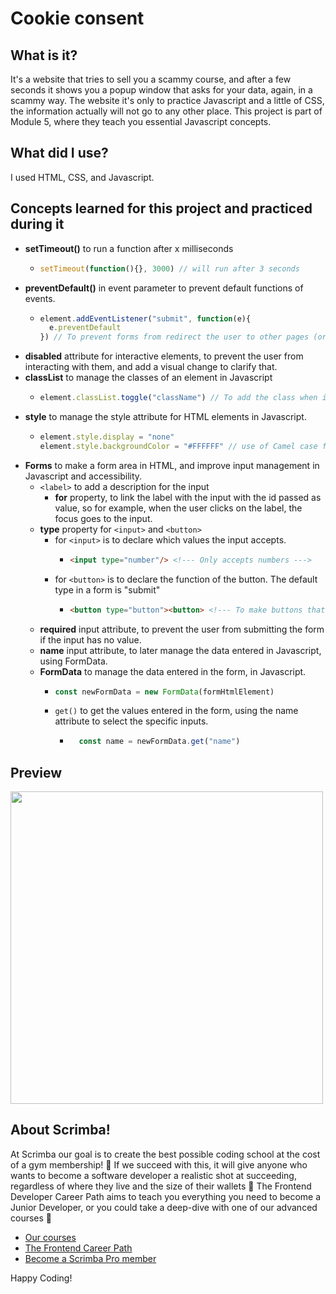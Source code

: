 # Cookie consent
## What is it? 
It's a website that tries to sell you a scammy course, and after a few seconds it shows you a popup window that asks for your data, again, in a scammy way. The website it's only to practice Javascript and a little of CSS, the information actually will not go to any other place.
This project is part of Module 5, where they teach you essential Javascript concepts. 
## What did I use?
I used HTML, CSS, and Javascript.
## Concepts learned for this project and practiced during it
  - **setTimeout()** to run a function after x milliseconds
    - ```Javascript
      setTimeout(function(){}, 3000) // will run after 3 seconds
      ```
  - **preventDefault()** in event parameter to prevent default functions of events.
    - ```Javascript
      element.addEventListener("submit", function(e){
        e.preventDefault
      }) // To prevent forms from redirect the user to other pages (or visually reloading the page)
      ```
  - **disabled** attribute for interactive elements, to prevent the user from interacting with them, and add a visual change to clarify that. 
  - **classList** to manage the classes of an element in Javascript
    - ```Javascript
      element.classList.toggle("className") // To add the class when is not present, or remove it otherwise
      ```
  - **style** to manage the style attribute for HTML elements in Javascript.
    - ```Javascript
      element.style.display = "none"
      element.style.backgroundColor = "#FFFFFF" // use of Camel case for properties with "-"
      ```
  - **Forms** to make a form area in HTML, and improve input management in Javascript and accessibility.
    - `<label>` to add a description for the input
      - **for** property, to link the label with the input with the id passed as value, so for example, when the user clicks on the label, the focus goes to the input.
    - **type** property for `<input>` and `<button>`
      - for `<input>` is to declare which values the input accepts.
        - ```HTML
          <input type="number"/> <!--- Only accepts numbers --->
          ```
      - for `<button>` is to declare the function of the button. The default type in a form is "submit"
        - ```HTML
          <button type="button"><button> <!--- To make buttons that not activate the submit event --->
          ```
    - **required** input attribute, to prevent the user from submitting the form if the input has no value. 
    - **name** input attribute, to later manage the data entered in Javascript, using FormData. 
    - **FormData** to manage the data entered in the form, in Javascript. 
      - ```Javascript
        const newFormData = new FormData(formHtmlElement)
        ```
      - `get()` to get the values entered in the form, using the name attribute to select the specific inputs.
        - ```Javascript
            const name = newFormData.get("name")
          ```
      
## Preview 
<img style="text-align:center" src="https://github.com/AlexMakowiecki/cookie-consent/assets/122258496/1a10f41a-3fbd-4702-863d-008177f133db" width="500px"/> 

## About Scrimba!


At Scrimba our goal is to create the best possible coding school at the cost of a gym membership! 💜
If we succeed with this, it will give anyone who wants to become a software developer a realistic shot at succeeding, regardless of where they live and the size of their wallets 🎉
The Frontend Developer Career Path aims to teach you everything you need to become a Junior Developer, or you could take a deep-dive with one of our advanced courses 🚀

- [Our courses](https://scrimba.com/allcourses)
- [The Frontend Career Path](https://scrimba.com/learn/frontend)
- [Become a Scrimba Pro member](https://scrimba.com/pricing)

Happy Coding!

